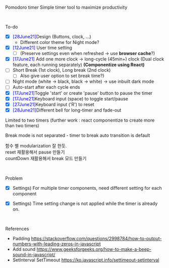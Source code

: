 Pomodoro timer
Simple timer tool to maximize productivity

</br>

To-do

- [x] <span style="color:blue">[28June21]</span>Design (Buttons, clock, ...) </br>
  - Different color theme for Night mode?
- [x] <span style="color:blue">[12June21]</span> User time setting
  - [ ] (Preserve settings even when refreshed -> use **browser cache**?)
- [x] <span style="color:blue">[17June21]</span> Add one more clock → long-cycle (45min+) clock
      (Dual clock feature, each running separately)
      **(Componentize using React)**
- [ ] Short Break (1st clock), Long break (2nd clock)
  - [ ] Also give user option to set break time?)
- [ ] Night mode (white -> black, black -> white) -> use inbuilt dark mode
- [ ] Auto-start after each cycle ends
- [x] <span style="color:blue">[17June21]</span>Toggle 'start' or create 'pause' button to pause the timer
- [x] <span style="color:blue">[17June21]</span>Keyboard input (space) to toggle start/pause
- [x] <span style="color:blue">[27June21]</span>Keyboard input ('R') to reset
- [x] <span style="color:blue">[28June21]</span>Different bell for long-timer and fade-out

Limited to two timers (further work : react componentize to create more than two timers)

Break mode is not separated - timer to break auto transition is default

함수 별 modularization 잘 한듯.  
reset 재활용해서 pause 만들기  
countDown 재활용해서 break 모드 만들기

</br>

Problem

- [x] Settings) For multiple timer components, need different setting for each component

- [x] Settings) Time setting change is not applied while the timer is already on.

</br>

References

- Padding
  https://stackoverflow.com/questions/2998784/how-to-output-numbers-with-leading-zeros-in-javascript
- Add sound
  https://www.geeksforgeeks.org/how-to-make-a-beep-sound-in-javascript/
- SetInterval SetTimeout
  https://ko.javascript.info/settimeout-setinterval
